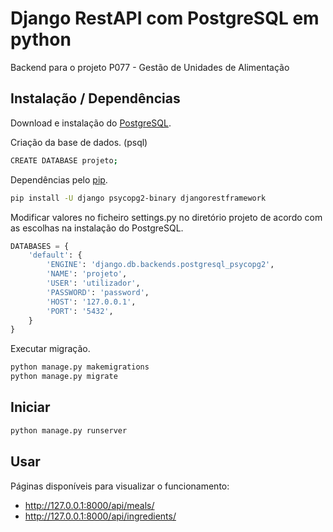 # Django RestAPI com PostgreSQL em python

Backend para o projeto P077 - Gestão de Unidades de Alimentação

## Instalação / Dependências

Download e instalação do [PostgreSQL](https://www.postgresql.org/download/).

Criação da base de dados. (psql)
```bash
CREATE DATABASE projeto;
```

Dependências pelo [pip](https://pip.pypa.io/en/stable/).

```bash
pip install -U django psycopg2-binary djangorestframework
```

Modificar valores no ficheiro settings.py no diretório projeto de acordo com as escolhas na instalação do PostgreSQL.
```python
DATABASES = {
    'default': {
        'ENGINE': 'django.db.backends.postgresql_psycopg2',
        'NAME': 'projeto',
        'USER': 'utilizador',
        'PASSWORD': 'password',
        'HOST': '127.0.0.1',
        'PORT': '5432',
    }
}
```

Executar migração.
```bash
python manage.py makemigrations
python manage.py migrate
```



## Iniciar

```bash
python manage.py runserver
```

## Usar
Páginas disponíveis para visualizar o funcionamento:
* http://127.0.0.1:8000/api/meals/
* http://127.0.0.1:8000/api/ingredients/
